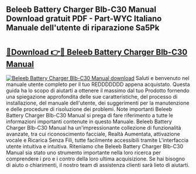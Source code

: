 ## Beleeb Battery Charger Blb-C30 Manual Download gratuit PDF - Part-WYC Italiano Manuale dell'utente di riparazione Sa5Pk

# <h2><a href="http://dfdsk30.blite.top/?on=Beleeb+Battery+Charger+Blb-C30+Manual">🔗Download 👉🔴 Beleeb Battery Charger Blb-C30 Manual</a></h2>

[![Beleeb Battery Charger Blb-C30 Manual download](https://i.imgur.com/lujVjoI.png)](http://dfdsk30.blite.top/?on=Beleeb+Battery+Charger+Blb-C30+Manual)
Saluti e benvenuto nel manuale utente completo per il tuo REDDDDDDD appena acquistato. Questa guida ha lo scopo di aiutarti a ottenere il massimo dal tuo Prodotto fornendo una spiegazione approfondita delle sue caratteristiche, del processo di installazione, del manuale dell'utente, dei suggerimenti per la manutenzione e delle procedure di risoluzione dei problemi. Note importanti Beleeb Battery Charger Blb-C30 Manual si prega di fare riferimento a tutte le informazioni importanti contenute in questo Manuale. Beleeb Battery Charger Blb-C30 Manual ha un'impressionante collezione di funzionalità avanzate, tra cui riconoscimento facciale, Realtà Aumentata, attivazione vocale e Ricarica Senza Fili, tutte facilmente accessibili tramite L'interfaccia utente intuitiva e intuitiva. Riteniamo che Beleeb Battery Charger Blb-C30 Manual sia stato uno strumento importante nella loro ricerca per comprendere i pro e i contro della loro ultima acquisizione. Se hai bisogno di aiuto o chiarimenti, il nostro team di assistenza clienti sarà lieto di aiutarti.
